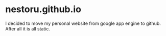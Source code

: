 # nestoru.github.io
I decided to move my personal website from google app engine to github. After all it is all static.
